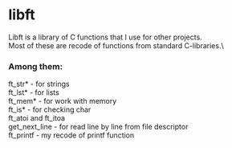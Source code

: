 # libft
Libft is a library of C functions that I use for other projects.\
Most of these are recode of functions from standard C-libraries.\
### Among them:
ft_str* - for strings\
ft_lst* - for lists\
ft_mem* - for work with memory\
ft_is* - for checking char\
ft_atoi and ft_itoa\
get_next_line - for read line by line from file descriptor\
ft_printf - my recode of printf function
